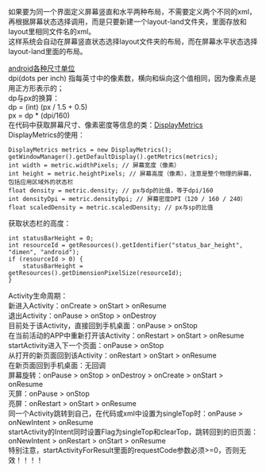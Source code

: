 如果要为同一个界面定义屏幕竖直和水平两种布局，不需要定义两个不同的xml，再根据屏幕状态选择调用，而是只要新建一个layout-land文件夹，里面存放和layout里相同文件名的xml。<br>
这样系统会自动在屏幕竖直状态选择layout文件夹的布局，而在屏幕水平状态选择layout-land里面的布局。

[android各种尺寸单位](http://colobu.com/2015/03/10/android-dimension-units/)<br>
dpi(dots per inch) 指每英寸中的像素数，横向和纵向这个值相同，因为像素点是用正方形表示的；<br>
dp与px的换算：<br>
dp = (int) (px / 1.5 + 0.5)<br>
px = dp * (dpi/160)<br>
在代码中获取屏幕尺寸、像素密度等信息的类：[DisplayMetrics](http://developer.android.com/intl/zh-cn/reference/android/util/DisplayMetrics.html)<br>
DisplayMetrics的使用：<br>

    DisplayMetrics metrics = new DisplayMetrics();
    getWindowManager().getDefaultDisplay().getMetrics(metrics);
    int width = metric.widthPixels; // 屏幕宽度（像素）  
    int height = metric.heightPixels; // 屏幕高度（像素），注意是整个物理的屏幕，包括应用区域外的状态栏  
    float density = metric.density; // px与dp的比值，等于dpi/160  
    int densityDpi = metric.densityDpi; // 屏幕密度DPI（120 / 160 / 240）
    float scaledDensity = metric.scaledDensity; // px与sp的比值
    
获取状态栏的高度：<br>

    int statusBarHeight = 0;
    int resourceId = getResources().getIdentifier("status_bar_height", "dimen", "android");
    if (resourceId > 0) {
        statusBarHeight = getResources().getDimensionPixelSize(resourceId);
    }
       
Activity生命周期：<br>
新进入Activity：onCreate > onStart > onResume <br>
退出Activity：onPause > onStop > onDestroy <br>
目前处于该Activity，直接回到手机桌面：onPause > onStop <br>
在当前活动的APP中重新打开该Activity：onRestart > onStart > onResume <br>
startActivity进入下一个页面：onPause > onStop <br>
从打开的新页面回到该Activity：onRestart > onStart > onResume <br>
在新页面回到手机桌面：无回调 <br>
屏幕旋转：onPause > onStop > onDestroy > onCreate > onStart > onResume <br>
灭屏：onPause > onStop <br>
亮屏：onRestart > onStart > onResume <br>
同一个Activity跳转到自己，在代码或xml中设置为singleTop时：onPause > onNewIntent > onResume <br>
startActivity的Intent同时设置Flag为singleTop和clearTop，跳转回到的旧页面：onNewIntent > onRestart > onStart > onResume <br>
特别注意，startActivityForResult里面的requestCode参数必须>=0，否则无效！！！！
